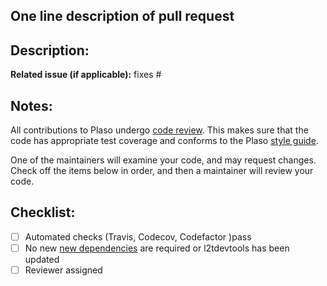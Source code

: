 ## One line description of pull request



## Description:


**Related issue (if applicable):** fixes #<plaso issue number here>

## Notes:
All contributions to Plaso undergo [code
review](https://github.com/log2timeline/l2tdocs/blob/master/process/Code%20review%20process.asciidoc). This makes sure
that the code has appropriate test coverage and conforms to the Plaso [style
guide](https://plaso.readthedocs.io/en/latest/sources/developer/Style-guide.html).

One of the maintainers will examine your code, and may request changes. Check off the items below in
order, and then a maintainer will review your code.

## Checklist:
  - [ ] Automated checks (Travis, Codecov, Codefactor )pass
  - [ ] No new [new dependencies](https://plaso.readthedocs.io/en/latest/sources/developer/Adding-a-new-dependency.html) are required or l2tdevtools has been updated
  - [ ] Reviewer assigned
